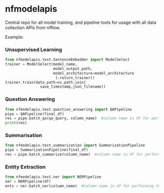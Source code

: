 # nfmodelapis
Central repo for all model training, and pipeline tools for usage with all data collection APIs from nfflow.


Example:

### Unsupervised Learning
```python
from nfmodelapis.text.SentenceEmbedder import ModelSelect
trainer = ModelSelect(model_name,
                      model_output_path,
                      model_architecture=model_architecture
                       ).return_trainer()
trainer.train(data_path=os.path.join(
                save_timestamp,json_filename))
```
### Question Answering

```python
from nfmodelapis.text.question_answering import QAPipeline
pipe = QAPipeline(final_df)
res = pipe.batch_qa(qa_query, column_name)  #column name in df for performing the question answering
print(res)
```
### Summarisation

```python
from nfmodelapis.text.summarization import SummarizationPipeline
pipe = SummarizationPipeline(final_df)
res = pipe.batch_summarize(column_name)  #column name in df for performing the summarisation
```

### Entity Extraction

```python
from nfmodelapis.text.ner import NERPipeline
ner = NERPipeline(df)
ents = ner.batch_ner(column_name)  #column name in df for performing the entity extraction
```


